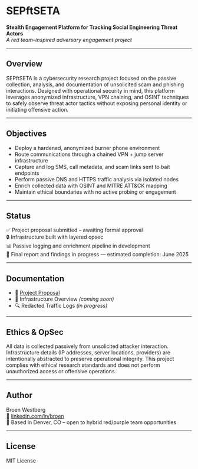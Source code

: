 # SEPftSETA

**Stealth Engagement Platform for Tracking Social Engineering Threat Actors**  
_A red team–inspired adversary engagement project_

---

## Overview

SEPftSETA is a cybersecurity research project focused on the passive collection, analysis, and documentation of unsolicited scam and phishing interactions. Designed with operational security in mind, this platform leverages anonymized infrastructure, VPN chaining, and OSINT techniques to safely observe threat actor tactics without exposing personal identity or initiating offensive action.

---

## Objectives

- Deploy a hardened, anonymized burner phone environment
- Route communications through a chained VPN + jump server infrastructure
- Capture and log SMS, call metadata, and scam links sent to bait endpoints
- Perform passive DNS and HTTPS traffic analysis via isolated nodes
- Enrich collected data with OSINT and MITRE ATT&CK mapping
- Maintain ethical boundaries with no active probing or engagement

---

## Status

✅ Project proposal submitted – awaiting formal approval  
🔒 Infrastructure built with layered opsec  
📊 Passive logging and enrichment pipeline in development  
🧠 Final report and findings in progress — estimated completion: June 2025

---

## Documentation

- 📄 [Project Proposal](docs/project_proposal.md)
- 📁 Infrastructure Overview *(coming soon)*
- 🔍 Redacted Traffic Logs *(in progress)*

---

## Ethics & OpSec

All data is collected passively from unsolicited attacker interaction.  
Infrastructure details (IP addresses, server locations, providers) are intentionally abstracted to preserve operational integrity. This project complies with ethical research standards and does not perform unauthorized access or offensive operations.

---

## Author

Broen Westberg  
🔗 [linkedin.com/in/broen](https://linkedin.com/in/broen)  
📍 Based in Denver, CO – open to hybrid red/purple team opportunities

---

## License

MIT License

